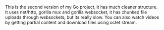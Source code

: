 This is the second version of my Go project, it has much cleaner structure. It uses net/http, gorilla mux and gorilla websocket, it has chunked file uploads through websockets, but its really slow. You can also watch videos by getting partial content and download files using octet stream.